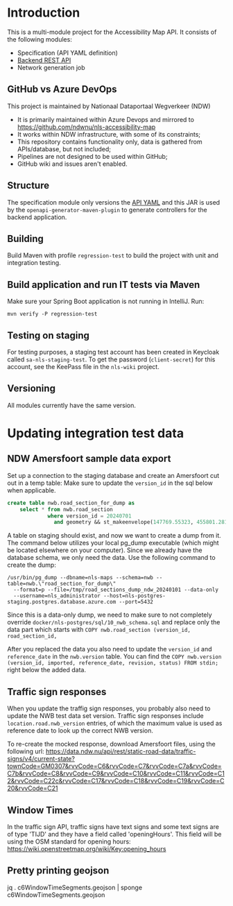 # Introduction
This is a multi-module project for the Accessibility Map API. It consists of the following modules:

- Specification (API YAML definition)
- [Backend REST API](backend/README.md)
- Network generation job

## GitHub vs Azure DevOps
This project is maintained by Nationaal Dataportaal Wegverkeer (NDW)
* It is primarily maintained within Azure Devops and mirrored to https://github.com/ndwnu/nls-accessibility-map
* It works within NDW infrastructure, with some of its constraints;
* This repository contains functionality only, data is gathered from APIs/database, but not included;
* Pipelines are not designed to be used within GitHub;
* GitHub wiki and issues aren't enabled.

## Structure
The specification module only versions the
[API YAML](specification/src/main/resources/nu/ndw/nls/accessibilitymap/specification/v1.yaml) and this JAR is used by
the `openapi-generator-maven-plugin` to generate controllers for the backend application.

## Building
Build Maven with profile `regression-test` to build the project with unit and integration testing.

## Build application and run IT tests via Maven
Make sure your Spring Boot application is not running in IntelliJ.
Run:
```shell
mvn verify -P regression-test
```

## Testing on staging
For testing purposes, a staging test account has been created in Keycloak called `sa-nls-staging-test`.
To get the password (`client-secret`) for this account, see the KeePass file in the `nls-wiki` project.

## Versioning
All modules currently have the same version.


# Updating integration test data

## NDW Amersfoort sample data export
Set up a connection to the staging database and create an Amersfoort cut out in a temp table:
Make sure to update the ```version_id``` in the sql below when applicable. 
```sql
create table nwb.road_section_for_dump as 
    select * from nwb.road_section
             where version_id = 20240701 
               and geometry && st_makeenvelope(147769.55323, 455801.28125,163636.57098, 472114.299, 28992);
```
A table on staging should exist, and now we want to create a dump from it. The command below utilizes your local 
pg_dump executable (which might be located elsewhere on your computer). Since we already have the database schema, 
we only need the data. Use the following command to create the dump:

```shell
/usr/bin/pg_dump --dbname=nls-maps --schema=nwb --table=nwb.\"road_section_for_dump\" 
  --format=p --file=/tmp/road_sections_dump_ndw_20240101 --data-only 
  --username=nls_administrator --host=nls-postgres-staging.postgres.database.azure.com --port=5432
```
Since this is a data-only dump, we need to make sure to not completely override
`docker/nls-postgres/sql/10_nwb_schema.sql` and replace only the data part which starts with
`COPY nwb.road_section (version_id, road_section_id,`

After you replaced the data you also need to update the `version_id` and `reference_date` in the `nwb.version` 
table. You can find the `COPY nwb.version (version_id, imported, reference_date, revision, status) FROM stdin;` 
right below the added data.


## Traffic sign responses

When you update the traffig sign responses, you probably also need to update the NWB test data set version. Traffic sign
responses include `location.road.nwb_version` entries, of which the maximum value is used as reference date to look up 
the correct NWB version.

To re-create the mocked response, download Amersfoort files, using the following url:
https://data.ndw.nu/api/rest/static-road-data/traffic-signs/v4/current-state?townCode=GM0307&rvvCode=C6&rvvCode=C7&rvvCode=C7a&rvvCode=C7b&rvvCode=C8&rvvCode=C9&rvvCode=C10&rvvCode=C11&rvvCode=C12&rvvCode=C22c&rvvCode=C17&rvvCode=C18&rvvCode=C19&rvvCode=C20&rvvCode=C21

## Window Times

In the traffic sign API, traffic signs have text signs and some text signs are of type 'TIJD' and they have a field 
called 'openingHours'. This field will be using the OSM standard for opening hours: 
https://wiki.openstreetmap.org/wiki/Key:opening_hours

## Pretty printing geojson
jq . c6WindowTimeSegments.geojson | sponge c6WindowTimeSegments.geojson